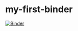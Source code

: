 # my-first-binder
[![Binder](https://mybinder.org/badge_logo.svg)](https://mybinder.org/v2/gh/marthasurm21-hash/my-first-binder/HEAD)
